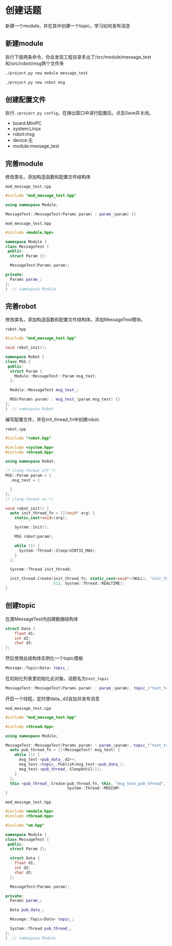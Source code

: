 # 创建话题

新建一个module，并在其中创建一个topic，学习如何发布消息

## 新建module

执行下面两条命令，你会发现工程目录多出了/src/module/message_test和/src/robot/msg两个文件夹

```bash
./project.py new module message_test
```

```bash
./project.py new robot msg
```

## 创建配置文件

执行`./project.py config`，在弹出窗口中进行配置后，点击Save并关闭。

* board:MiniPC
* system:Linux
* robot:msg
* device:无
* module:message_test

## 完善module

修改类名，添加构造函数和配置文件结构体

`mod_message_test.cpp`

```cpp
#include "mod_message_test.hpp"

using namespace Module;

MessageTest::MessageTest(Param& param) : param_(param) {}
```

`mod_message_test.hpp`

```cpp
#include <module.hpp>

namespace Module {
class MessageTest {
 public:
  struct Param {};

  MessageTest(Param& param);

private:
  Param& param_;
};
}  // namespace Module
```

## 完善robot

修改类名，添加构造函数和配置文件结构体。添加MessageTest模块。

`robot.hpp`

```cpp
#include "mod_message_test.hpp"

void robot_init();

namespace Robot {
class MSG {
 public:
  struct Param {
    Module::MessageTest::Param msg_test;
  };

  Module::MessageTest msg_test_;

  MSG(Param& param) : msg_test_(param.msg_test) {}
};
}  // namespace Robot

```

编写配置文件，并在init_thread_fn中创建robot.

`robot.cpp`

```cpp
#include "robot.hpp"

#include <system.hpp>
#include <thread.hpp>

using namespace Robot;

/* clang-format off */
MSG::Param param = {
  .msg_test = {

  }
};
/* clang-format on */

void robot_init() {
  auto init_thread_fn = [](void* arg) {
    static_cast<void>(arg);

    System::Init();

    MSG robot(param);

    while (1) {
      System::Thread::Sleep(UINT32_MAX);
    }
  };

  System::Thread init_thread;

  init_thread.Create(init_thread_fn, static_cast<void*>(NULL), "init_thread_fn",
                     512, System::Thread::REALTIME);
}

```

## 创建topic

在类MessageTest内创建数据结构体

```cpp
struct Data {
    float d1;
    int d2;
    char d3;
};
```

然后使用此结构体实例化一个topic模板

```cpp
Message::Topic<Data> topic_;
```

在初始化列表里初始化此对象。话题名为`test_topic`

```cpp
MessageTest::MessageTest(Param& param) : param_(param), topic_("test_topic") {}
```

开启一个线程，定时使data_.d2自加并发布消息

`mod_message_test.cpp`

```cpp
#include "mod_message_test.hpp"

#include <thread.hpp>

using namespace Module;

MessageTest::MessageTest(Param& param) : param_(param), topic_("test_topic") {
  auto pub_thread_fn = [](MessageTest* msg_test) {
    while (1) {
      msg_test->pub_data_.d2++;
      msg_test->topic_.Publish(msg_test->pub_data_);
      msg_test->pub_thread_.SleepUntil(1);
    }
  };
  this->pub_thread_.Create(pub_thread_fn, this, "msg_test_pub_thread", 256,
                           System::Thread::MEDIUM)
}

```

`mod_message_test.hpp`

```cpp
#include <module.hpp>
#include <thread.hpp>

#include "om.hpp"

namespace Module {
class MessageTest {
 public:
  struct Param {};

  struct Data {
    float d1;
    int d2;
    char d3;
  };

  MessageTest(Param& param);

private:
  Param& param_;

  Data pub_data_;

  Message::Topic<Data> topic_;

  System::Thread pub_thread_;
};
}  // namespace Module
```
